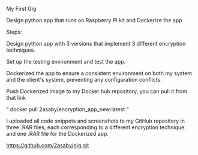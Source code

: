 My First Gig 

Design python app that runs on Raspberry Pi kit and Dockerize the app  

Steps: 

Design python app with 3 versions that implement 3 different encryption techniques. 

Set up the testing environment and test the app. 

Dockerized the app to ensure a consistent environment on both my system and the client's system, preventing any configuration conflicts. 

Push Dockerized image to my Docker hub repository, you can pull it from that link 

 

“ docker pull 2asaby/encryption_app_new:latest ” 

 

I uploaded all code snippets and screenshots to my GitHub repository in three .RAR files, each corresponding to a different encryption technique. and one .RAR file for the Dockerized app. 

 

https://github.com/2asaby/gig.git 

 

 

 
